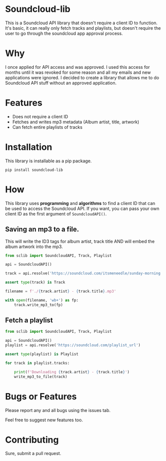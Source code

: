 # Soundcloud-lib
This is a Soundcloud API library that doesn't require a client ID to function.  It's basic, it can really only fetch tracks and playlists, but doesn't require the user to go through the soundcloud app approval process.

# Why
I once applied for API access and was approved.  I used this access for months until it was revoked for some reason and all my emails and new applications were ignored.  I decided to create a library that allows me to do Soundcloud API stuff without an approved application.

# Features
* Does not require a client ID
* Fetches and writes mp3 metadata (Album artist, title, artwork)
* Can fetch entire playlists of tracks

# Installation
This library is installable as a pip package.
```
pip install soundcloud-lib
```

# How
This library uses **programming** and **algorithms** to find a client ID that can be used to access the Soundcloud API.  If you want, you can pass your own client ID as the first argument of `SoundcloudAPI()`.

## Saving an mp3 to a file.
This will write the ID3 tags for album artist, track title AND will embed the album artwork into the mp3.
```python
from sclib import SoundcloudAPI, Track, Playlist

api = SoundcloudAPI()

track = api.resolve('https://soundcloud.com/itsmeneedle/sunday-morning')

assert type(track) is Track

filename = f'./{track.artist} - {track.title}.mp3'

with open(filename, 'wb+') as fp:
    track.write_mp3_to(fp)

```


## Fetch a playlist

```python
from sclib import SoundcloudAPI, Track, Playlist

api = SoundcloudAPI()
playlist = api.resolve('https://soundcloud.com/playlist_url')

assert type(playlist) is Playlist

for track in playlist.tracks:

    print(f'Downloading {track.artist} - {track.title}')
    write_mp3_to_file(track)

```

# Bugs or Features
Please report any and all bugs using the issues tab.

Feel free to suggest new features too.


# Contributing
Sure, submit a pull request.